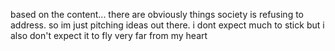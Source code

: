 based on the content...
there are obviously things society is refusing to address.
so im just pitching ideas out there.
i dont expect much to stick but i also don't expect it to fly very far from my heart
